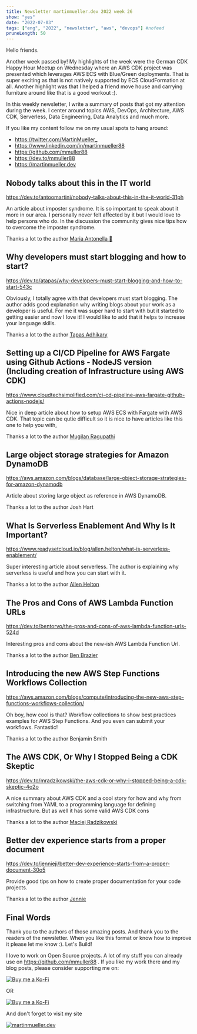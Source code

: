 ```yaml
---
title: Newsletter martinmueller.dev 2022 week 26
show: "yes"
date: "2022-07-03"
tags: ["eng", "2022", "newsletter", "aws", "devops"] #nofeed
pruneLength: 50
---
```


Hello friends.

Another week passed by! My highlights of the week were the German CDK Happy Hour Meetup on Wednesday where an AWS CDK project was presented which leverages AWS ECS with Blue/Green deployments. That is super exciting as that is not natively supported by ECS CloudFormation at all. Another highlight was that I helped a friend move house and carrying furniture around like that is a good workout :).

In this weekly newsletter, I write a summary of posts that got my attention during the week. I center around topics AWS, DevOps, Architecture, AWS CDK, Serverless, Data Engineering, Data Analytics and much more.

If you like my content follow me on my usual spots to hang around:

- <https://twitter.com/MartinMueller_>
- <https://www.linkedin.com/in/martinmueller88>
- <https://github.com/mmuller88>
- <https://dev.to/mmuller88>
- <https://martinmueller.dev>

## Nobody talks about this in the IT world

<https://dev.to/antoomartini/nobody-talks-about-this-in-the-it-world-31ph>

An article about imposter syndrome. It is so important to speak about it more in our area. I personally never felt affected by it but I would love to help persons who do. In the discussion the community gives nice tips how to overcome the imposter syndrome.

Thanks a lot to the author [Maria Antonella :butterfly:](https://dev.to/antoomartini)

## Why developers must start blogging and how to start?

<https://dev.to/atapas/why-developers-must-start-blogging-and-how-to-start-543c>

Obviously, I totally agree with that developers must start blogging. The author adds good explanation why writing blogs about your work as a developer is useful. For me it was super hard to start with but it started to getting easier and now I love it! I would like to add that it helps to increase your language skills.

Thanks a lot to the author [Tapas Adhikary](https://dev.to/atapas)

## Setting up a CI/CD Pipeline for AWS Fargate using Github Actions - NodeJS version (Including creation of Infrastructure using AWS CDK)

<https://www.cloudtechsimplified.com/ci-cd-pipeline-aws-fargate-github-actions-nodejs/>

Nice in deep article about how to setup AWS ECS with Fargate with AWS CDK. That topic can be qutie difficult so it is nice to have articles like this one to help you with,

Thanks a lot to the author [Mugilan Ragupathi](https://www.cloudtechsimplified.com/author/mugilan-ragupathi/)

## Large object storage strategies for Amazon DynamoDB

<https://aws.amazon.com/blogs/database/large-object-storage-strategies-for-amazon-dynamodb>

Article about storing large object as reference in AWS DynamoDB.

Thanks a lot to the author Josh Hart

## What Is Serverless Enablement And Why Is It Important?

<https://www.readysetcloud.io/blog/allen.helton/what-is-serverless-enablement/>

Super interesting article about serverless. The author is explaining why serverless is useful and how you can start with it.

Thanks a lot to the author [Allen Helton](https://www.readysetcloud.io/)

## The Pros and Cons of AWS Lambda Function URLs

<https://dev.to/bentorvo/the-pros-and-cons-of-aws-lambda-function-urls-524d>

Interesting pros and cons about the new-ish AWS Lambda Function Url.

Thanks a lot to the author [Ben Brazier](https://dev.to/bentorvo)

## Introducing the new AWS Step Functions Workflows Collection

<https://aws.amazon.com/blogs/compute/introducing-the-new-aws-step-functions-workflows-collection/>

Oh boy, how cool is that? Workflow collections to show best practices examples for AWS Step Functions. And you even can submit your workflows. Fantastic!

Thanks a lot to the author Benjamin Smith

## The AWS CDK, Or Why I Stopped Being a CDK Skeptic

<https://dev.to/mradzikowski/the-aws-cdk-or-why-i-stopped-being-a-cdk-skeptic-4o2o>

A nice summary about AWS CDK and a cool story for how and why from switching from YAML to a programming language for defining infrastructure. But as well it has some valid AWS CDK cons

Thanks a lot to the author [Maciej Radzikowski](https://dev.to/mradzikowski)

## Better dev experience starts from a proper document

<https://dev.to/jennieji/better-dev-experience-starts-from-a-proper-document-30o5>

Provide good tips on how to create proper documentation for your code projects.

Thanks a lot to the author [Jennie](https://dev.to/jennieji)

## Final Words

Thank you to the authors of those amazing posts. And thank you to the readers of the newsletter. When you like this format or know how to improve it please let me know :). Let's Build!

I love to work on Open Source projects. A lot of my stuff you can already use on <https://github.com/mmuller88> . If you like my work there and my blog posts, please consider supporting me on:

[![Buy me a Ko-Fi](https://storage.ko-fi.com/cdn/useruploads/png_d554a01f-60f0-4969-94d1-7b69f3e28c2fcover.jpg?v=69a332f2-b808-4369-8ba3-dae0d1100dd4)](https://ko-fi.com/T6T1BR59W)

OR

[![Buy me a Ko-Fi](https://theastrologypodcast.com/wp-content/uploads/2015/06/become-my-patron-05.jpg)](https://www.patreon.com/bePatron?u=29010217)

And don't forget to visit my site

[![martinmueller.dev](https://martinmueller.dev/static/84caa5292a6d0c37c48ae280d04b5fa6/a7715/joint.jpg)](https://martinmueller.dev/resume)
